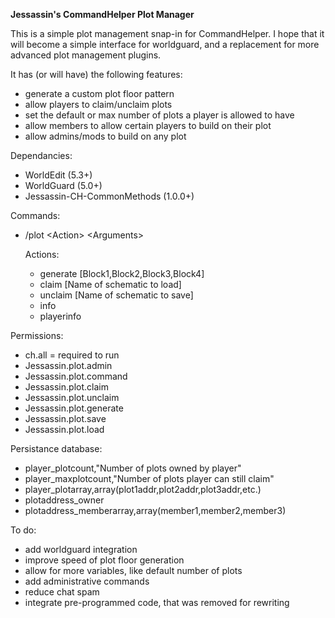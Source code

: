 **Jessassin's CommandHelper Plot Manager**

This is a simple plot management snap-in for CommandHelper. I hope that it will become a simple interface for worldguard, and a replacement for more advanced plot management plugins.

It has (or will have) the following features:
* generate a custom plot floor pattern
* allow players to claim/unclaim plots
* set the default or max number of plots a player is allowed to have
* allow members to allow certain players to build on their plot
* allow admins/mods to build on any plot

Dependancies:
* WorldEdit (5.3+)
* WorldGuard (5.0+)
* Jessassin-CH-CommonMethods (1.0.0+)

Commands:
* /plot \<Action\> \<Arguments\>

	Actions:
	* generate \[Block1,Block2,Block3,Block4\]
	* claim \[Name of schematic to load\]
	* unclaim \[Name of schematic to save\]
	* info
	* playerinfo

Permissions:
* ch.all = required to run
* Jessassin.plot.admin
* Jessassin.plot.command
* Jessassin.plot.claim
* Jessassin.plot.unclaim
* Jessassin.plot.generate
* Jessassin.plot.save
* Jessassin.plot.load

Persistance database:
* player_plotcount,"Number of plots owned by player"
* player_maxplotcount,"Number of plots player can still claim"
* player_plotarray,array(plot1addr,plot2addr,plot3addr,etc.)
* plotaddress_owner
* plotaddress_memberarray,array(member1,member2,member3)

To do:
* add worldguard integration
* improve speed of plot floor generation
* allow for more variables, like default number of plots
* add administrative commands
* reduce chat spam
* integrate pre-programmed code, that was removed for rewriting


